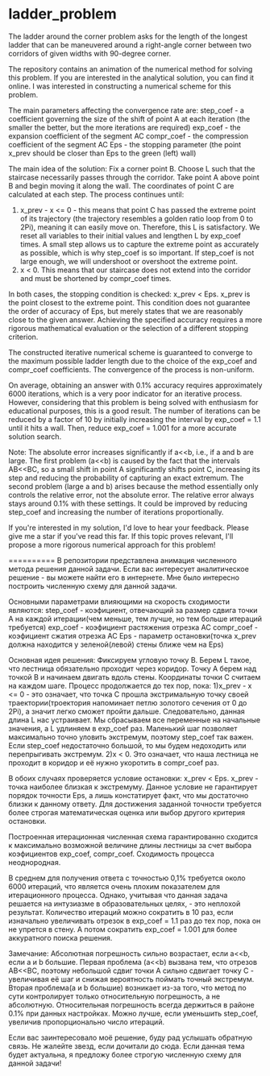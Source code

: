 # ladder_problem
The ladder around the corner problem asks for the length of the longest ladder that can be maneuvered around a right-angle corner between two corridors of given widths with 90-degree corner.

The repository contains an animation of the numerical method for solving this problem. If you are interested in the analytical solution, you can find it online. I was interested in constructing a numerical scheme for this problem.

The main parameters affecting the convergence rate are:
step_coef - a coefficient governing the size of the shift of point A at each iteration (the smaller the better, but the more iterations are required)
exp_coef - the expansion coefficient of the segment AC
compr_coef - the compression coefficient of the segment AC
Eps - the stopping parameter (the point x_prev should be closer than Eps to the green (left) wall)

The main idea of ​​the solution:
Fix a corner point B. Choose L such that the staircase necessarily passes through the corridor. Take point A above point B and begin moving it along the wall. The coordinates of point C are calculated at each step. The process continues until:
1) x_prev - x <= 0 - this means that point C has passed the extreme point of its trajectory (the trajectory resembles a golden ratio loop from 0 to 2Pi), meaning it can easily move on. Therefore, this L is satisfactory. We reset all variables to their initial values ​​and lengthen L by exp_coef times. A small step allows us to capture the extreme point as accurately as possible, which is why step_coef is so important. If step_coef is not large enough, we will undershoot or overshoot the extreme point.
2) x < 0. This means that our staircase does not extend into the corridor and must be shortened by compr_coef times.

In both cases, the stopping condition is checked: x_prev < Eps. x_prev is the point closest to the extreme point. This condition does not guarantee the order of accuracy of Eps, but merely states that we are reasonably close to the given answer. Achieving the specified accuracy requires a more rigorous mathematical evaluation or the selection of a different stopping criterion.

The constructed iterative numerical scheme is guaranteed to converge to the maximum possible ladder length due to the choice of the exp_coef and compr_coef coefficients. The convergence of the process is non-uniform.

On average, obtaining an answer with 0.1% accuracy requires approximately 6000 iterations, which is a very poor indicator for an iterative process. However, considering that this problem is being solved with enthusiasm for educational purposes, this is a good result. The number of iterations can be reduced by a factor of 10 by initially increasing the interval by exp_coef = 1.1 until it hits a wall. Then, reduce exp_coef = 1.001 for a more accurate solution search.

Note: The absolute error increases significantly if a<<b, i.e., if a and b are large. The first problem (a<<b) is caused by the fact that the intervals AB<<BC, so a small shift in point A significantly shifts point C, increasing its step and reducing the probability of capturing an exact extremum. The second problem (large a and b) arises because the method essentially only controls the relative error, not the absolute error. The relative error always stays around 0.1% with these settings. It could be improved by reducing step_coef and increasing the number of iterations proportionally.

If you're interested in my solution, I'd love to hear your feedback. Please give me a star if you've read this far. If this topic proves relevant, I'll propose a more rigorous numerical approach for this problem!

==========
В репозитории представлена анимация численного метода решения данной задачи. Если вас интересует аналитическое решение - вы можете найти его в интернете. Мне было интересно построить численную схему для данной задачи.

Основными параметрами влияющими на скорость сходимости являются:
step_coef - коэфициент, отвечающий за размер сдвига точки A на каждой итерации(чем меньше, тем лучше, но тем больше итераций требуется)
exp_coef - коэфициент растяжения отрезка AC
compr_coef - коэфициент сжатия отрезка AC
Eps - парaметр остановки(точка x_prev должна находится у зеленой(левой) стены ближе чем на Eps)

Основная идея решения:
Фиксируем угловую точку B. Берем L такое, что лестница обязательно проходит через коридор. Точку А берем над точкой B и начинаем двигать вдоль стены. Координаты точки C считаем на каждом шаге. Процесс продолжается до тех пор, пока:
1)x_prev - x  <= 0 - это означает, что точка C прошла экстримальную точку своей траектории(троектория напоминает петлю золотого сечения от 0 до 2Pi), а значит легко сможет пройти дальше. Следовательно, данная длина L нас устраивает. Мы сбрасываем все переменные на начальные значения, а L удлиняем в exp_coef раз. Маленький шаг позволяет максимально точно уловить экстремум, поэтому step_coef так важен. Если step_coef недостаточно большой, то мы будем недоходить или перепрыгивать экстремум.
2)x < 0. Это означает, что наша лестница не проходит в коридор и её нужно укоротить в compr_coef раз.

В обоих случаях проверяется условие остановки: x_prev < Eps. x_prev - точка наиболее близкая к экстремуму. Данное условие не гарантирует порядок точности Eps, а лишь констатирует факт, что мы достаточно близки к данному ответу. Для достижения заданной точности требуется более строгая математическая оценка или выбор другого критерия остановки.

Построенная итерационная численная схема гарантированно сходится к максимально возможной величине длины лестницы за счет выбора коэфициентов exp_coef, compr_coef. Сходимость процесса неоднородная. 

В среднем для получения ответа с точностью 0,1% требуется около 6000 итераций, что является очень плохим показателем для итерационного процесса. Однако, учитывая что данная задача решается на интузиазме в образовательных целях, - это неплохой результат. Количество итераций можно сократить в 10 раз, если изначально увеличивать отрезок в exp_coef = 1.1 раз до тех пор, пока он не упрется в стену. А потом сократить exp_coef = 1.001 для более аккуратного поиска решения.

Замечание: Абсолютная погрешность сильно возрастает, если a<<b, если a и b большие. Первая проблема (a<<b) вызвана тем, что отрезов AB<<BC, поэтому небольшой сдвиг точки A сильно сдвигает точку C - увеличивая её шаг и снижая вероятность поймать точный экстремум. Вторая проблема(a и b большие) возникает из-за того, что метод по сути контролирует только относительную погрешность, а не абсолютную. Относительная погрешность всегда держиться в районе 0.1% при данных настройках. Можно лучше, если уменьшить step_coef, увеличив пропорционально число итераций.

Если вас заинтересовало моё решение, буду рад услышать обратную связь. Не жалейте звезд, если дочитали до сюда. Если данная тема будет актуальна, я предложу более строгую численную схему для данной задачи!

